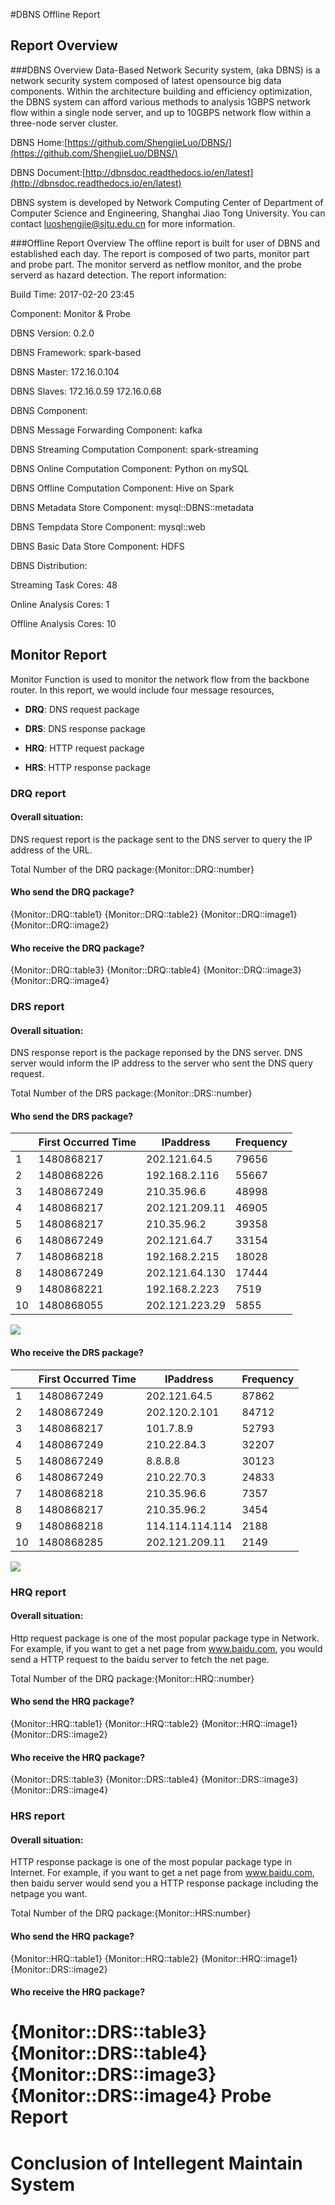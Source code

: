 #DBNS Offline Report

## Report Overview

###DBNS Overview
Data-Based Network Security system, (aka DBNS)  is a network security system composed of latest opensource big data components. Within the architecture building and efficiency optimization, the DBNS system can afford various methods to analysis 1GBPS network flow within a single node server, and up to 10GBPS network flow within a three-node server cluster.

DBNS Home:[https://github.com/ShengjieLuo/DBNS/](https://github.com/ShengjieLuo/DBNS/)

DBNS Document:[http://dbnsdoc.readthedocs.io/en/latest](http://dbnsdoc.readthedocs.io/en/latest)

DBNS system is developed by Network Computing Center of Department of Computer Science and Engineering, Shanghai Jiao Tong University. You can contact luoshengjie@sjtu.edu.cn for more information.

###Offline Report Overview
The offline report is built for user of DBNS and established each day. The report is composed of two parts, monitor part and probe part. The monitor serverd as netflow monitor, and the probe serverd as hazard detection.
The report information:

Build Time: 2017-02-20 23:45

Component: Monitor & Probe

DBNS Version: 0.2.0

DBNS Framework: spark-based

DBNS Master: 172.16.0.104

DBNS Slaves: 172.16.0.59 172.16.0.68 

DBNS Component:

DBNS Message Forwarding Component: kafka

DBNS Streaming Computation Component: spark-streaming

DBNS Online Computation Component: Python on mySQL

DBNS Offline Computation Component: Hive on Spark

DBNS Metadata Store Component: mysql::DBNS::metadata

DBNS Tempdata Store Component: mysql::web

DBNS Basic Data Store Component: HDFS

DBNS Distribution:

Streaming Task Cores: 48

Online Analysis Cores: 1

Offline Analysis Cores: 10


## Monitor Report

Monitor Function is used to monitor the network flow from the backbone router. In this report, we would include four message resources,

- **DRQ**: DNS request package

- **DRS**: DNS response package

- **HRQ**: HTTP request package

- **HRS**: HTTP response package

### DRQ report
#### Overall situation:
DNS request report is the package sent to the DNS server to query the IP address of the URL.

Total Number of the DRQ package:{Monitor::DRQ::number}

#### Who send the DRQ package?
{Monitor::DRQ::table1}
{Monitor::DRQ::table2}
{Monitor::DRQ::image1}
{Monitor::DRQ::image2}

#### Who receive the DRQ package?
{Monitor::DRQ::table3}
{Monitor::DRQ::table4}
{Monitor::DRQ::image3}
{Monitor::DRQ::image4}

### DRS report
#### Overall situation:
DNS response report is the package reponsed by the DNS server. DNS server would inform the IP address to the server who sent the DNS query request.

Total Number of the DRS package:{Monitor::DRS::number}

#### Who send the DRS package?
<table><thead><tr><th></th><th>First Occurred Time</th><th>IPaddress</th><th>Frequency</th></tr></thead><tbody><tr><td>1</td><td>1480868217</td><td>202.121.64.5</td><td>79656</td></tr><tr><td>2</td><td>1480868226</td><td>192.168.2.116</td><td>55667</td></tr><tr><td>3</td><td>1480867249</td><td>210.35.96.6</td><td>48998</td></tr><tr><td>4</td><td>1480868217</td><td>202.121.209.11</td><td>46905</td></tr><tr><td>5</td><td>1480868217</td><td>210.35.96.2</td><td>39358</td></tr><tr><td>6</td><td>1480867249</td><td>202.121.64.7</td><td>33154</td></tr><tr><td>7</td><td>1480868218</td><td>192.168.2.215</td><td>18028</td></tr><tr><td>8</td><td>1480867249</td><td>202.121.64.130</td><td>17444</td></tr><tr><td>9</td><td>1480868221</td><td>192.168.2.223</td><td>7519</td></tr><tr><td>10</td><td>1480868055</td><td>202.121.223.29</td><td>5855</td></tr></tbody></table>

![](file:///usr/local/DBNS/report/image/Monitor::DRS::DRSips::image.png)

#### Who receive the DRS package?
<table><thead><tr><th></th><th>First Occurred Time</th><th>IPaddress</th><th>Frequency</th></tr></thead><tbody><tr><td>1</td><td>1480867249</td><td>202.121.64.5</td><td>87862</td></tr><tr><td>2</td><td>1480867249</td><td>202.120.2.101</td><td>84712</td></tr><tr><td>3</td><td>1480868217</td><td>101.7.8.9</td><td>52793</td></tr><tr><td>4</td><td>1480867249</td><td>210.22.84.3</td><td>32207</td></tr><tr><td>5</td><td>1480867249</td><td>8.8.8.8</td><td>30123</td></tr><tr><td>6</td><td>1480867249</td><td>210.22.70.3</td><td>24833</td></tr><tr><td>7</td><td>1480868218</td><td>210.35.96.6</td><td>7357</td></tr><tr><td>8</td><td>1480868217</td><td>210.35.96.2</td><td>3454</td></tr><tr><td>9</td><td>1480868218</td><td>114.114.114.114</td><td>2188</td></tr><tr><td>10</td><td>1480868285</td><td>202.121.209.11</td><td>2149</td></tr></tbody></table>

![](file:///usr/local/DBNS/report/image/Monitor::DRS::DRSips::image.png)

### HRQ report
#### Overall situation:
Http request package is one of the most popular package type in Network. For example, if you want to get a net page from www.baidu.com, you would send a HTTP request to the baidu server to fetch the net page.

Total Number of the DRQ package:{Monitor::HRQ::number}
#### Who send the HRQ package?
{Monitor::HRQ::table1}
{Monitor::HRQ::table2}
{Monitor::HRQ::image1}
{Monitor::DRS::image2}

#### Who receive the HRQ package?
{Monitor::DRS::table3}
{Monitor::DRS::table4}
{Monitor::DRS::image3}
{Monitor::DRS::image4}

### HRS report
#### Overall situation:
HTTP response package is one of the most popular package type in Internet. For example, if you want to get a net page from www.baidu.com, then baidu server would send you a HTTP response package including the netpage you want.

Total Number of the DRQ package:{Monitor::HRS:number}

#### Who send the HRQ package?
{Monitor::HRQ::table1}
{Monitor::HRQ::table2}
{Monitor::HRQ::image1}
{Monitor::DRS::image2}

#### Who receive the HRQ package?
{Monitor::DRS::table3}
{Monitor::DRS::table4}
{Monitor::DRS::image3}
{Monitor::DRS::image4}
Probe Report 
===================================== 
Conclusion of Intellegent Maintain System 
=====================================
